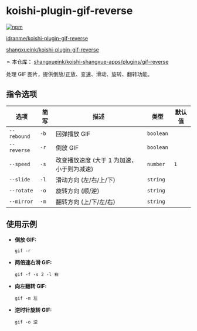 # koishi-plugin-gif-reverse

[![npm](https://img.shields.io/npm/v/koishi-plugin-gif-reverse?style=flat-square)](https://www.npmjs.com/package/koishi-plugin-gif-reverse)

[idranme/koishi-plugin-gif-reverse](https://github.com/idranme/koishi-plugin-gif-reverse)

[shangxueink/koishi-plugin-gif-reverse](https://github.com/shangxueink/koishi-plugin-gif-reverse)

➣ 本仓库：  [shangxueink/koishi-shangxue-apps/plugins/gif-reverse](https://github.com/shangxueink/koishi-shangxue-apps/blob/main/plugins/gif-reverse)

处理 GIF 图片，提供倒放/正放、变速、滑动、旋转、翻转功能。

## 指令选项

| 选项        | 简写 | 描述                                       | 类型      | 默认值 |
| ----------- | ---- | ------------------------------------------ | --------- | ------ |
| `--rebound` | `-b` | 回弹播放 GIF                               | `boolean` |        |
| `--reverse` | `-r` | 倒放 GIF                                   | `boolean` |        |
| `--speed`   | `-s` | 改变播放速度 (大于 1 为加速，小于则为减速) | `number`  | `1`    |
| `--slide`   | `-l` | 滑动方向 (左/右/上/下)                     | `string`  |        |
| `--rotate`  | `-o` | 旋转方向 (顺/逆)                           | `string`  |        |
| `--mirror`  | `-m` | 翻转方向 (上/下/左/右)                     | `string`  |        |

## 使用示例

*   **倒放 GIF:**

    ```
    gif -r
    ```

*   **两倍速右滑 GIF:**

    ```
    gif -f -s 2 -l 右
    ```

*   **向左翻转 GIF:**

    ```
    gif -m 左
    ```

*   **逆时针旋转 GIF:**

    ```
    gif -o 逆
    ```
